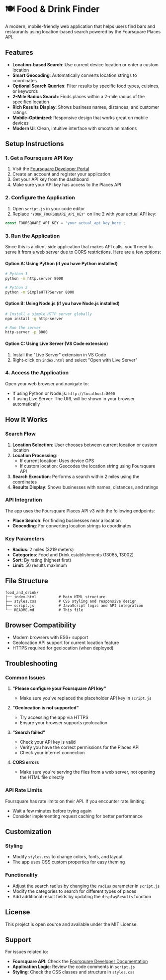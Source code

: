 # 🍽️ Food & Drink Finder

A modern, mobile-friendly web application that helps users find bars and restaurants using location-based search powered by the Foursquare Places API.

## Features

- **Location-based Search**: Use current device location or enter a custom location
- **Smart Geocoding**: Automatically converts location strings to coordinates
- **Optional Search Queries**: Filter results by specific food types, cuisines, or keywords
- **2-Mile Radius Search**: Finds places within a 2-mile radius of the specified location
- **Rich Results Display**: Shows business names, distances, and customer ratings
- **Mobile-Optimized**: Responsive design that works great on mobile devices
- **Modern UI**: Clean, intuitive interface with smooth animations

## Setup Instructions

### 1. Get a Foursquare API Key

1. Visit the [Foursquare Developer Portal](https://developer.foursquare.com/)
2. Create an account and register your application
3. Get your API key from the dashboard
4. Make sure your API key has access to the Places API

### 2. Configure the Application

1. Open `script.js` in your code editor
2. Replace `'YOUR_FOURSQUARE_API_KEY'` on line 2 with your actual API key:

```javascript
const FOURSQUARE_API_KEY = 'your_actual_api_key_here';
```

### 3. Run the Application

Since this is a client-side application that makes API calls, you'll need to serve it from a web server due to CORS restrictions. Here are a few options:

#### Option A: Using Python (if you have Python installed)
```bash
# Python 3
python -m http.server 8000

# Python 2
python -m SimpleHTTPServer 8000
```

#### Option B: Using Node.js (if you have Node.js installed)
```bash
# Install a simple HTTP server globally
npm install -g http-server

# Run the server
http-server -p 8000
```

#### Option C: Using Live Server (VS Code extension)
1. Install the "Live Server" extension in VS Code
2. Right-click on `index.html` and select "Open with Live Server"

### 4. Access the Application

Open your web browser and navigate to:
- If using Python or Node.js: `http://localhost:8000`
- If using Live Server: The URL will be shown in your browser automatically

## How It Works

### Search Flow

1. **Location Selection**: User chooses between current location or custom location
2. **Location Processing**:
   - If current location: Uses device GPS
   - If custom location: Geocodes the location string using Foursquare API
3. **Search Execution**: Performs a search within 2 miles using the coordinates
4. **Results Display**: Shows businesses with names, distances, and ratings

### API Integration

The app uses the Foursquare Places API v3 with the following endpoints:
- **Place Search**: For finding businesses near a location
- **Geocoding**: For converting location strings to coordinates

### Key Parameters

- **Radius**: 2 miles (3219 meters)
- **Categories**: Food and Drink establishments (13065, 13002)
- **Sort**: By rating (highest first)
- **Limit**: 50 results maximum

## File Structure

```
food_and_drink/
├── index.html          # Main HTML structure
├── styles.css          # CSS styling and responsive design
├── script.js           # JavaScript logic and API integration
└── README.md           # This file
```

## Browser Compatibility

- Modern browsers with ES6+ support
- Geolocation API support for current location feature
- HTTPS required for geolocation (when deployed)

## Troubleshooting

### Common Issues

1. **"Please configure your Foursquare API key"**
   - Make sure you've replaced the placeholder API key in `script.js`

2. **"Geolocation is not supported"**
   - Try accessing the app via HTTPS
   - Ensure your browser supports geolocation

3. **"Search failed"**
   - Check your API key is valid
   - Verify you have the correct permissions for the Places API
   - Check your internet connection

4. **CORS errors**
   - Make sure you're serving the files from a web server, not opening the HTML file directly

### API Rate Limits

Foursquare has rate limits on their API. If you encounter rate limiting:
- Wait a few minutes before trying again
- Consider implementing request caching for better performance

## Customization

### Styling
- Modify `styles.css` to change colors, fonts, and layout
- The app uses CSS custom properties for easy theming

### Functionality
- Adjust the search radius by changing the `radius` parameter in `script.js`
- Modify the categories to search for different types of places
- Add additional result fields by updating the `displayResults` function

## License

This project is open source and available under the MIT License.

## Support

For issues related to:
- **Foursquare API**: Check the [Foursquare Developer Documentation](https://docs.foursquare.com/)
- **Application Logic**: Review the code comments in `script.js`
- **Styling**: Check the CSS classes and structure in `styles.css` 
